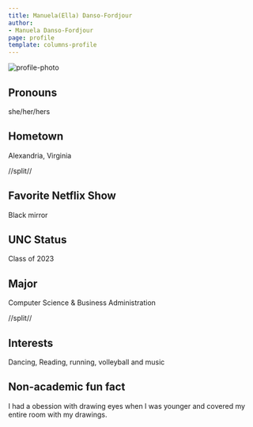 ```yaml
---
title: Manuela(Ella) Danso-Fordjour
author:
- Manuela Danso-Fordjour
page: profile
template: columns-profile
---
```


![profile-photo](../../../static/profile-photos/manuela7.jpg)

## Pronouns
she/her/hers

## Hometown
Alexandria, Virginia

//split//

## Favorite Netflix Show
Black mirror

## UNC Status
Class of 2023

## Major
Computer Science & Business Administration 

//split//

## Interests
Dancing, Reading, running, volleyball and music

## Non-academic fun fact
I had a obession with drawing eyes when I was younger and covered my entire room with my drawings. 

